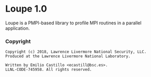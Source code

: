 Loupe 1.0
=========

Loupe is a PMPI-based library to profile MPI routines in a parallel
application.

### Copyright

```
Copyright (c) 2018, Lawrence Livermore National Security, LLC.
Produced at the Lawrence Livermore National Laboratory.

Written by Emilio Castillo <ecastill@bsc.es>.
LLNL-CODE-745958. All rights reserved.
```

